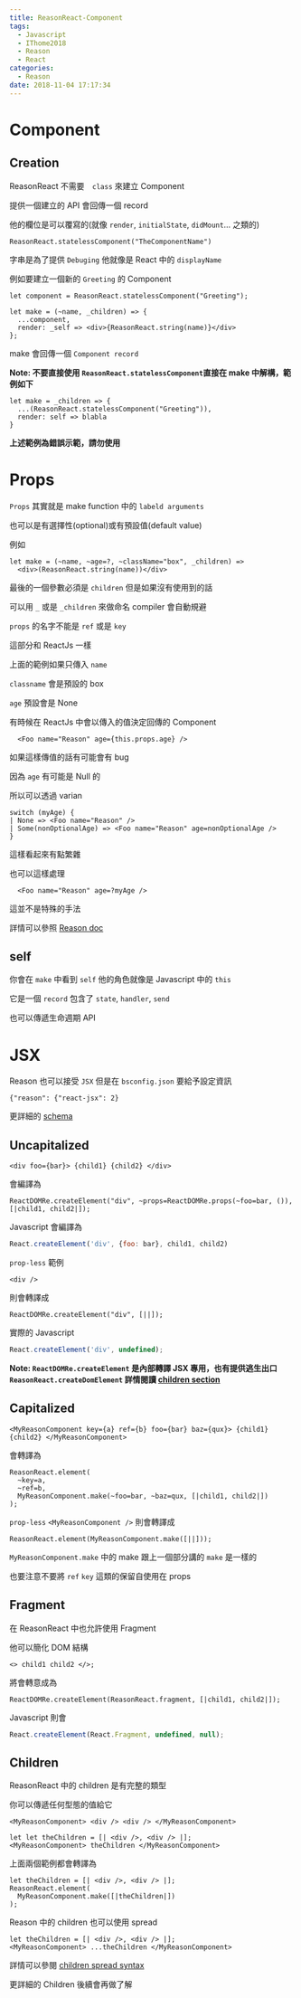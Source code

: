 ```yaml
---
title: ReasonReact-Component
tags:
  - Javascript
  - IThome2018
  - Reason
  - React
categories:
  - Reason
date: 2018-11-04 17:17:34
---
```



# Component

## Creation

ReasonReact 不需要　`class` 來建立 Component

提供一個建立的 API 會回傳一個 record

他的欄位是可以覆寫的(就像 `render`, `initialState`, `didMount`... 之類的)

`ReasonReact.statelessComponent("TheComponentName")`

字串是為了提供 `Debuging` 他就像是 React 中的 `displayName`

例如要建立一個新的 `Greeting` 的 Component

```reason
let component = ReasonReact.statelessComponent("Greeting");

let make = (~name, _children) => {
  ...component,
  render: _self => <div>{ReasonReact.string(name)}</div>
};
```

make 會回傳一個 `Component record`

**Note: 不要直接使用 `ReasonReact.statelessComponent`直接在 make 中解構，範例如下**

```reason
let make = _children => {
  ...(ReasonReact.statelessComponent("Greeting")),
  render: self => blabla
}
```

**上述範例為錯誤示範，請勿使用**

# Props

`Props` 其實就是 make function 中的 `labeld arguments` 

也可以是有選擇性(optional)或有預設值(default value)

例如

```reason
let make = (~name, ~age=?, ~className="box", _children) => 
  <div>(ReasonReact.string(name))</div>
```

最後的一個參數必須是 `children` 但是如果沒有使用到的話

可以用 `_` 或是 `_children` 來做命名 compiler 會自動規避

`props` 的名字不能是 `ref` 或是 `key`

這部分和 ReactJs 一樣

上面的範例如果只傳入 `name`

`classname` 會是預設的 box

`age` 預設會是 None

有時候在 ReactJs 中會以傳入的值決定回傳的 Component

```reason
  <Foo name="Reason" age={this.props.age} />
```

如果這樣傳值的話有可能會有 bug

因為 `age` 有可能是 Null 的

所以可以透過 varian

```reason
switch (myAge) {
| None => <Foo name="Reason" />
| Some(nonOptionalAge) => <Foo name="Reason" age=nonOptionalAge />
}
```

這樣看起來有點繁雜

也可以這樣處理

```reason
  <Foo name="Reason" age=?myAge />
```

這並不是特殊的手法

詳情可以參照 [Reason doc](https://reasonml.github.io/docs/en/function.html#explicitly-passed-optional)

## self

你會在 `make` 中看到 `self` 他的角色就像是 Javascript 中的 `this`

它是一個 `record` 包含了 `state`, `handler`, `send`

也可以傳遞生命週期 API

# JSX

Reason 也可以接受 `JSX` 但是在 `bsconfig.json` 要給予設定資訊

`{"reason": {"react-jsx": 2}`

更詳細的 [schema](https://bucklescript.github.io/bucklescript/docson/#build-schema.json)

## Uncapitalized

```reason
<div foo={bar}> {child1} {child2} </div>
```

會編譯為

```reason
ReactDOMRe.createElement("div", ~props=ReactDOMRe.props(~foo=bar, ()), [|child1, child2|]);
```

Javascript 會編譯為

```javascript
React.createElement('div', {foo: bar}, child1, child2)
```

`prop-less` 範例

```reason
<div />
```

則會轉譯成

```reason
ReactDOMRe.createElement("div", [||]);
```

實際的 Javascript

```javascript
React.createElement('div', undefined);
```

**Note: `ReactDOMRe.createElement` 是內部轉譯 JSX 專用，也有提供逃生出口 `ReasonReact.createDomElement` 詳情閱讀 [children section](https://reasonml.github.io/reason-react/docs/en/children)**

## Capitalized

```reason
<MyReasonComponent key={a} ref={b} foo={bar} baz={qux}> {child1} {child2} </MyReasonComponent>
```

會轉譯為

```reason
ReasonReact.element(
  ~key=a,
  ~ref=b,
  MyReasonComponent.make(~foo=bar, ~baz=qux, [|child1, child2|])
);
```

`prop-less` `<MyReasonComponent />` 則會轉譯成

```reason
ReasonReact.element(MyReasonComponent.make([||]));
```

`MyReasonComponent.make` 中的 make 跟上一個部分講的 `make` 是一樣的

也要注意不要將 `ref` `key` 這類的保留自使用在 props

## Fragment

在 ReasonReact 中也允許使用 Fragment

他可以簡化 DOM 結構

```reason
<> child1 child2 </>;
```

將會轉意成為

```reason
ReactDOMRe.createElement(ReasonReact.fragment, [|child1, child2|]);
```

Javascript 則會

```javascript
React.createElement(React.Fragment, undefined, null);
```

## Children

ReasonReact 中的 children 是有完整的類型

你可以傳遞任何型態的值給它

```reason
<MyReasonComponent> <div /> <div /> </MyReasonComponent>

let let theChildren = [| <div />, <div /> |];
<MyReasonComponent> theChildren </MyReasonComponent>
```

上面兩個範例都會轉譯為

```reason
let theChildren = [| <div />, <div /> |];
ReasonReact.element(
  MyReasonComponent.make([|theChildren|])
);
```

Reason 中的 children 也可以使用 spread

```reason
let theChildren = [| <div />, <div /> |];
<MyReasonComponent> ...theChildren </MyReasonComponent>
```

詳情可以參閱 [children spread syntax](https://reasonml.github.io/docs/en/jsx.html#children-spread)

更詳細的 Children 後續會再做了解
